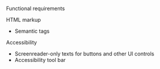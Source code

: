 Functional requirements

HTML markup
- Semantic tags

Accessibility
- Screenreader-only texts for buttons and other UI controls
- Accessibility tool bar